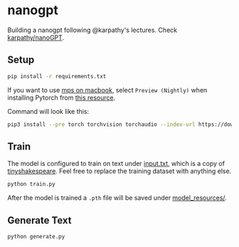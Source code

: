 # nanogpt

Building a nanogpt following @karpathy's lectures. Check [karpathy/nanoGPT](https://github.com/karpathy/nanoGPT).

## Setup

```bash
pip install -r requirements.txt
```

If you want to use [mps on macbook](https://developer.apple.com/metal/pytorch/), select `Preview (Nightly)` when installing Pytorch from [this resource](https://pytorch.org/get-started/locally/).

Command will look like this:

```bash
pip3 install --pre torch torchvision torchaudio --index-url https://download.pytorch.org/whl/nightly/cpu
```

## Train

The model is configured to train on text under [input.txt](input.txt), which is a copy of [tinyshakespeare](https://raw.githubusercontent.com/karpathy/char-rnn/master/data/tinyshakespeare/input.txt). Feel free to replace the training dataset with anything else.

```bash
python train.py
```

After the model is trained a `.pth` file will be saved under [model_resources/](model_resources/).

## Generate Text

```bash
python generate.py
```
